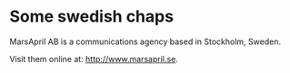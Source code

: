 # Some swedish chaps #
MarsApril AB is a communications agency based in Stockholm, Sweden.

Visit them online at: http://www.marsapril.se.
